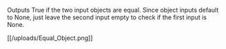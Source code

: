 Outputs True if the two input objects are equal.
Since object inputs default to None, just leave the second input empty to check if the first input is None.

[[/uploads/Equal_Object.png]]
